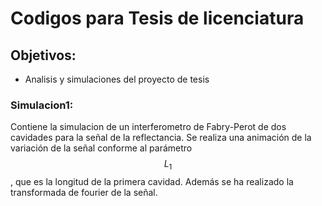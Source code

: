 # Codigos para Tesis de licenciatura

## Objetivos:
- Analisis y simulaciones del proyecto de tesis

### Simulacion1:

Contiene la simulacion de un interferometro de Fabry-Perot de dos cavidades para la señal de la reflectancia. Se realiza una animación de la variación de la señal conforme al parámetro $$L_{1}$$, que es la longitud de la primera cavidad. Además se ha realizado la transformada de fourier de la señal.
